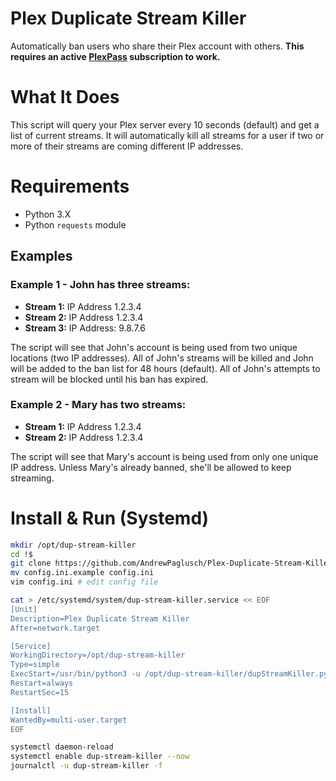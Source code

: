 # Plex Duplicate Stream Killer
Automatically ban users who share their Plex account with others. **This requires an active [PlexPass](https://www.plex.tv/plex-pass/) subscription to work.**

# What It Does
This script will query your Plex server every 10 seconds (default) and get a list of current streams. It will automatically kill all streams for a user if two or more of their streams are coming different IP addresses. 

# Requirements
- Python 3.X
- Python `requests` module

## Examples

### Example 1 - John has three streams:

 - **Stream 1:** IP Address 1.2.3.4
 - **Stream 2:** IP Address 1.2.3.4
 - **Stream 3:** IP Address: 9.8.7.6
 
 The script will see that John's account is being used from two unique locations (two IP addresses). All of John's streams will be killed and John will be added to the ban list for 48 hours (default). All of John's attempts to stream will be blocked until his ban has expired.
 
 ### Example 2 - Mary has two streams:
 
  - **Stream 1:** IP Address 1.2.3.4
  - **Stream 2:** IP Address 1.2.3.4
  
  The script will see that Mary's account is being used from only one unique IP address. Unless Mary's already banned, she'll be allowed to keep streaming.
  
# Install & Run (Systemd)

```bash
mkdir /opt/dup-stream-killer
cd !$
git clone https://github.com/AndrewPaglusch/Plex-Duplicate-Stream-Killer .
mv config.ini.example config.ini
vim config.ini # edit config file

cat > /etc/systemd/system/dup-stream-killer.service << EOF
[Unit]
Description=Plex Duplicate Stream Killer
After=network.target

[Service]
WorkingDirectory=/opt/dup-stream-killer
Type=simple
ExecStart=/usr/bin/python3 -u /opt/dup-stream-killer/dupStreamKiller.py
Restart=always
RestartSec=15

[Install]
WantedBy=multi-user.target
EOF

systemctl daemon-reload
systemctl enable dup-stream-killer --now
journalctl -u dup-stream-killer -f
```

